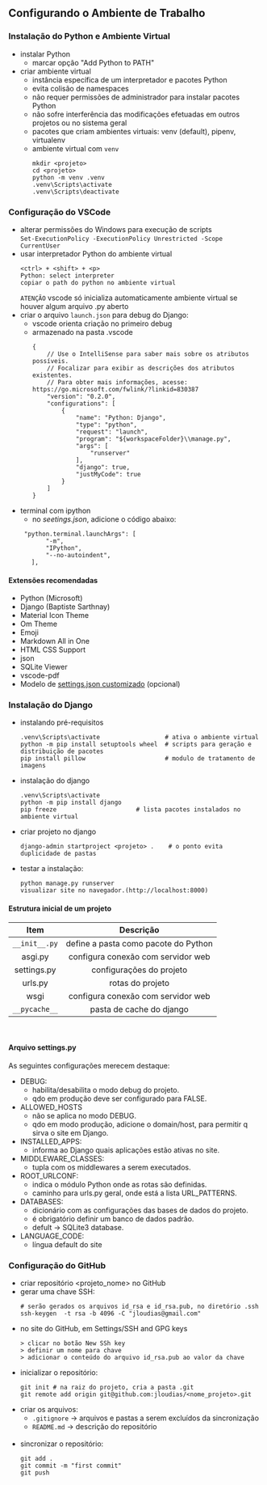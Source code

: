 ## Configurando o Ambiente de Trabalho

### Instalação do Python e Ambiente Virtual
- instalar Python
  - marcar opção "Add Python to PATH"
- criar ambiente virtual
  - instância específica de um interpretador e pacotes Python
  - evita colisão de namespaces
  - não requer permissões de administrador para instalar pacotes Python
  - não sofre interferência das modificações efetuadas em outros projetos ou no sistema geral
  - pacotes que criam ambientes virtuais: venv (default), pipenv, virtualenv
  - ambiente virtual com `venv`
    ```
    mkdir <projeto> 
    cd <projeto>
    python -m venv .venv  
    .venv\Scripts\activate 
    .venv\Scripts\deactivate 
    ```
### Configuração do VSCode
- alterar permissões do Windows para execução de scripts<br>
`Set-ExecutionPolicy -ExecutionPolicy Unrestricted -Scope CurrentUser`
- usar interpretador Python do ambiente virtual
    ```
    <ctrl> + <shift> + <p> 
    Python: select interpreter
    copiar o path do python no ambiente virtual
    ```
  `ATENÇÃO` vscode só inicializa automaticamente ambiente virtual se houver algum arquivo .py aberto 
- criar o arquivo `launch.json` para debug do Django:
  - vscode orienta criação no primeiro debug
  - armazenado na pasta .vscode
    ```
    {
        // Use o IntelliSense para saber mais sobre os atributos possíveis.
        // Focalizar para exibir as descrições dos atributos existentes.
        // Para obter mais informações, acesse: https://go.microsoft.com/fwlink/?linkid=830387
        "version": "0.2.0",
        "configurations": [
            {
                "name": "Python: Django",
                "type": "python",
                "request": "launch",
                "program": "${workspaceFolder}\\manage.py",
                "args": [
                    "runserver"
                ],
                "django": true,
                "justMyCode": true
            }
        ]
    }
    ```
- terminal com ipython
  - no _seetings.json_, adicione o código abaixo:
   ```
    "python.terminal.launchArgs": [
          "-m",
          "IPython",
          "--no-autoindent",
      ],
    ```
#### Extensões recomendadas
- Python (Microsoft)
- Django (Baptiste Sarthnay)
- Material Icon Theme
- Om Theme
- Emoji
- Markdown All in One
- HTML CSS Support
- json
- SQLite Viewer
- vscode-pdf
- Modelo de [settings.json customizado](https://gist.github.com/luizomf/276820fed43130edaf4fa8ab3c57a0a1) (opcional)

### Instalação do Django
- instalando pré-requisitos
    ```
    .venv\Scripts\activate                  # ativa o ambiente virtual
    python -m pip install setuptools wheel  # scripts para geração e distribuição de pacotes
    pip install pillow                      # modulo de tratamento de imagens
    ```
- instalação do django 
    ```
    .venv\Scripts\activate 
    python -m pip install django
    pip freeze                      # lista pacotes instalados no ambiente virtual
    ```
- criar projeto no django
    ```
    django-admin startproject <projeto> .    # o ponto evita duplicidade de pastas
    ```
- testar a instalação:
    ```
    python manage.py runserver
    visualizar site no navegador.(http://localhost:8000)
    ```
#### Estrutura inicial de um projeto

|     Item    |              Descrição             |
|:-----------:|:----------------------------------:|
| `__init__.py` | define a pasta como pacote do Python|
| asgi.py     | configura conexão com servidor web |
| settings.py | configurações do projeto           |
| urls.py     | rotas do projeto                   |
| wsgi        | configura conexão com servidor web |
| `__pycache__` | pasta de cache do django           |
<br>

#### Arquivo settings.py

As seguintes configurações merecem destaque:

- DEBUG:
  - habilita/desabilita o modo debug do projeto.
  - qdo em produção deve ser configurado para FALSE.
- ALLOWED_HOSTS
  - não se aplica no modo DEBUG.
  - qdo em modo produção, adicione o domain/host, para permitir q sirva o site em Django.
- INSTALLED_APPS:
  - informa ao Django quais aplicações estão ativas no site.
- MIDDLEWARE_CLASSES:
  - tupla com os middlewares a serem executados.
- ROOT_URLCONF:
  - indica o módulo Python onde as rotas são definidas.
  - caminho para urls.py geral, onde está a lista URL_PATTERNS.
- DATABASES:
  - dicionário com as configurações das bases de dados do projeto.
  - é obrigatório definir um banco de dados padrão.
  - defult -> SQLite3 database.
- LANGUAGE_CODE:
  - língua default do site


### Configuração do GitHub
- criar repositório <projeto_nome> no GitHub
- gerar uma chave SSH:
    ```
    # serão gerados os arquivos id_rsa e id_rsa.pub, no diretório .ssh
    ssh-keygen  -t rsa -b 4096 -C "jloudias@gmail.com"
    ```
- no site do GitHub, em Settings/SSH and GPG keys
    ```
    > clicar no botão New SSh key
    > definir um nome para chave
    > adicionar o conteúdo do arquivo id_rsa.pub ao valor da chave
    ```
- inicializar o repositório:
    ```
    git init # na raiz do projeto, cria a pasta .git
    git remote add origin git@github.com:jloudias/<nome_projeto>.git	
    ```
- criar os arquivos: 
  - `.gitignore` -> arquivos e pastas a serem excluídos da sincronização
  - `README.md`  -> descrição do repositório
<br> <br>
- sincronizar o repositório:
    ```
    git add .
    git commit -m "first commit"
    git push
    ```

	
